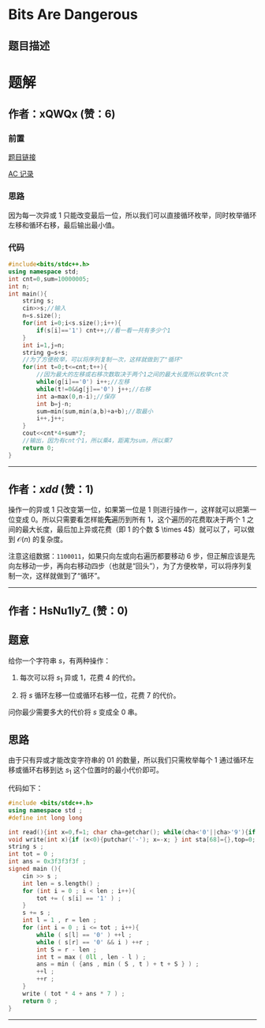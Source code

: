 # Bits Are Dangerous

## 题目描述

[problemUrl]: https://atcoder.jp/contests/jag2015summer-day3/tasks/icpc2015summer_day3_b



# 题解

## 作者：xQWQx (赞：6)

### 前置

[题目链接](https://www.luogu.com.cn/problem/AT_icpc2015summer_day3_b)

[AC 记录](https://www.luogu.com.cn/record/170824603)

### 思路

因为每一次异或 $1$ 只能改变最后一位，所以我们可以直接循环枚举，同时枚举循环左移和循环右移，最后输出最小值。

### 代码

```cpp
#include<bits/stdc++.h>
using namespace std;
int cnt=0,sum=10000005;
int n;
int main(){
    string s;
    cin>>s;//输入
    n=s.size();
    for(int i=0;i<s.size();i++){
        if(s[i]=='1') cnt++;//看一看一共有多少个1
    }
    int i=1,j=n;
    string g=s+s;
    //为了方便枚举，可以将序列复制一次，这样就做到了"循环"
    for(int t=0;t<=cnt;t++){
        //因为最大的左移或右移次数取决于两个1之间的最大长度所以枚举cnt次
        while(g[i]=='0') i++;//左移
        while(t!=0&&g[j]=='0') j++;//右移
        int a=max(0,n-i);//保存
        int b=j-n;
        sum=min(sum,min(a,b)+a+b);//取最小
        i++,j++;
    }
    cout<<cnt*4+sum*7;
    //输出，因为有cnt个1，所以乘4，距离为sum，所以乘7
    return 0;
}

```

---

## 作者：_xdd_ (赞：1)

操作一的异或 $1$ 只改变第一位，如果第一位是 $1$ 则进行操作一，这样就可以把第一位变成 $0$。所以只需要看怎样能**先**遍历到所有 $1$，这个遍历的花费取决于两个 $1$ 之间的最大长度，最后加上异或花费（即 $1$ 的个数 $ \times 4$）就可以了，可以做到 $\mathcal{O}(n)$ 的复杂度。

注意这组数据：`1100011`，如果只向左或向右遍历都要移动 $6$ 步，但正解应该是先向左移动一步，再向右移动四步（也就是“回头”），为了方便枚举，可以将序列复制一次，这样就做到了“循环”。

---

## 作者：HsNu1ly7_ (赞：0)

## 题意

给你一个字符串 $s$，有两种操作：

1. 每次可以将 $s_1$ 异或 $1$，花费 $4$ 的代价。

2. 将 $s$ 循环左移一位或循环右移一位，花费 $7$ 的代价。

问你最少需要多大的代价将 $s$ 变成全 $0$ 串。

## 思路

由于只有异或才能改变字符串的 $01$ 的数量，所以我们只需枚举每个 $1$ 通过循环左移或循环右移到达 $s_1$ 这个位置时的最小代价即可。

代码如下：


```cpp
#include <bits/stdc++.h>
using namespace std ;
#define int long long

int read(){int x=0,f=1; char cha=getchar(); while(cha<'0'||cha>'9'){if(cha=='-'){f=-1; } cha=getchar(); } while(cha>='0'&&cha<='9'){x=x*10+(cha-'0'); cha=getchar(); } return x*f; }
void write(int x){if (x<0){putchar('-'); x=-x; } int sta[68]={},top=0; do{sta[top++]=x%10; x/=10; }while(x); while(top)putchar(sta[--top]+48); }
string s ;
int tot = 0 ;
int ans = 0x3f3f3f3f ;
signed main (){
	cin >> s ;
	int len = s.length() ;
	for (int i = 0 ; i < len ; i++){
		tot += ( s[i] == '1' ) ;
	}
	s += s ;
	int l = 1 , r = len ;
	for (int i = 0 ; i <= tot ; i++){
		while ( s[l] == '0' ) ++l ;
		while ( s[r] == '0' && i ) ++r ;
		int S = r - len ;
		int t = max ( 0ll , len - l ) ;
		ans = min ( {ans , min ( S , t ) + t + S } ) ;
		++l ;
		++r ;
	}
	write ( tot * 4 + ans * 7 ) ;
	return 0 ;
}
```

---

